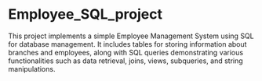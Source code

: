 # Employee_SQL_project
This project implements a simple Employee Management System using SQL for database management. It includes tables for storing information about branches and employees, along with SQL queries demonstrating various functionalities such as data retrieval, joins, views, subqueries, and string manipulations.
